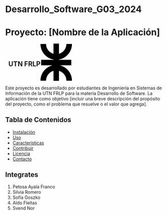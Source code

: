 # Desarrollo_Software_G03_2024

# Proyecto: **[Nombre de la Aplicación]**

<div style="display: flex; align-items: center;">
  <h2 style="margin-left: 10px;">UTN FRLP</h2>
  <img src="./logo.png" alt="Logo" width="100" />
</div>

Este proyecto es desarrollado por estudiantes de Ingeniería en Sistemas de Información de la UTN FRLP para la materia Desarrollo de Software. La aplicación tiene como objetivo [incluir una breve descripción del propósito del proyecto, como el problema que resuelve o el valor que agrega].

## Tabla de Contenidos

- [Instalación](#instalación)
- [Uso](#uso)
- [Características](#características)
- [Contribuir](#contribuir)
- [Licencia](#licencia)
- [Contacto](#contacto)

## Integrates
1. Petosa Ayala Franco
2. Silvia Romero
3. Sofía Goszko
4. Aldo Fleitas
5. Svend Nor
